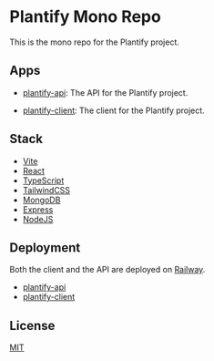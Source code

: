 # Plantify Mono Repo

This is the mono repo for the Plantify project.

## Apps

- [plantify-api](https://github.com/Railly/plantify-monorepo/tree/main/api): The API for the Plantify project.

- [plantify-client](https://github.com/Railly/plantify-monorepo/tree/main/client): The client for the Plantify project.

## Stack

- [Vite](https://vitejs.dev/)
- [React](https://reactjs.org/)
- [TypeScript](https://www.typescriptlang.org/)
- [TailwindCSS](https://tailwindcss.com/)
- [MongoDB](https://www.mongodb.com/)
- [Express](https://expressjs.com/)
- [NodeJS](https://nodejs.org/en/)

## Deployment

Both the client and the API are deployed on [Railway](https://railway.app/).

- [plantify-api](https://plantify.up.railway.app)
- [plantify-client](https://plantify-client.up.railway.app)

## License

[MIT](./LICENSE)
